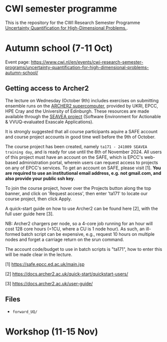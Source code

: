 # CWI semester programme 

This is the repository for the CWI Research Semester Programme [Uncertainty Quantification for High-Dimensional Problems.](https://www.cwi.nl/en/events/cwi-research-semester-programs/research-semester-programs-in-2024/uncertainty-quantification-for-high-dimensional-problems/).

# Autumn school (7-11 Oct)

Event page: https://www.cwi.nl/en/events/cwi-research-semester-programs/uncertainty-quantification-for-high-dimensional-problems-autumn-school/

## Getting access to Archer2

The lecture on Wednesday (October 9th) includes exercises on submitting ensemble runs on the [ARCHER2 supercomputer](https://www.archer2.ac.uk/), provided by UKRI, EPCC, HPE Cray and the University of Edinburgh. These resources are made available through the [SEAVEA project](https://www.seavea-project.org/) (Software Environment for Actionable & VVUQ-evaluated Exascale Applications).

It is strongly suggested that all course participants aquire a SAFE account and course project accounts in good time well before the 9th of October.

The course project has been created, namely `ta171 - 241009 SEAVEA training day`,  and is ready for use until the 8th of November 2024. All users of this project must have an account on the SAFE, which is EPCC's web-based administration portal, wherein users can request access to projects on any of EPCC's services. To get an account on SAFE, please visit [1].  **You are required to use an institutional email address, e.g. not gmail.com, and also provide your public ssh key**.

To join the course project, hover over the Projects button along the top banner, and click on 'Request access', then enter 'ta171' to locate our course project, then click Apply.

A quick-start guide on how to use Archer2 can be found here [2], with the full user guide here [3].

NB: Archer2 chargers per node, so a 4-core job running for an hour will cost 128 core hours (=1CU, where a CU is 1 node hour).   As such, an ill-formed batch script can be expensive, e.g., request 10 hours on multiple nodes and forget a carriage return on the srun command.

The account code/budget to use in batch scripts is "ta171", how to enter this will be made clear in the lecture.

[1] https://safe.epcc.ed.ac.uk/main.jsp

[2] https://docs.archer2.ac.uk/quick-start/quickstart-users/

[3] https://docs.archer2.ac.uk/user-guide/

## Files

* `forward_UQ/`

# Workshop (11-15 Nov)

